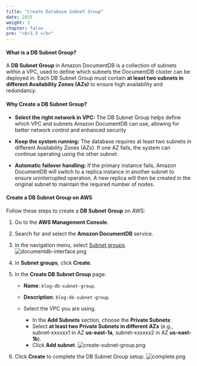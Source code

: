 ```yaml
---
title: "Create Database Subnet Group"
date: 2025
weight: 3
chapter: false
pre: "<b>3.3 </b>"
---
```


#### What is a DB Subnet Group?

A **DB Subnet Group** in Amazon DocumentDB is a collection of subnets within a VPC, used to define which subnets the DocumentDB cluster can be deployed in. Each DB Subnet Group must contain **at least two subnets in different Availability Zones (AZs)** to ensure high availability and redundancy.

#### Why Create a DB Subnet Group?
- **Select the right network in VPC:** The DB Subnet Group helps define which VPC and subnets Amazon DocumentDB can use, allowing for better network control and enhanced security

- **Keep the system running:** The database requires at least two subnets in different Availability Zones (AZs). If one AZ fails, the system can continue operating using the other subnet.

- **Automatic failover handling:** If the primary instance fails, Amazon DocumentDB will switch to a replica instance in another subnet to ensure uninterrupted operation. A new replica will then be created in the original subnet to maintain the required number of nodes.

#### Create a DB Subnet Group on AWS

Follow these steps to create a **DB Subnet Group** on AWS:

1. Go to the **AWS Management Console**.

2. Search for and select the **Amazon DocumentDB** service.

3. In the navigation menu, select [Subnet groups](https://ap-southeast-1.console.aws.amazon.com/docdb/home?region=ap-southeast-1#subnetGroups).
   ![documentdb-interface.png](/images/3-create-vpc-instance/3.3-create-db-sg/3.3.1.png)

4. In **Subnet groups**, click **Create**.

5. In the **Create DB Subnet Group** page:

   - **Name**: `blog-db-subnet-group`.

   - **Description**: `blog-db-subnet-group`.

   - Select the VPC you are using.

     - In the **Add Subnets** section, choose the **Private Subnets**:
     - Select **at least two Private Subnets in different AZs** (e.g., subnet-xxxxxx1 in AZ **us-east-1a**, subnet-xxxxxx2 in AZ **us-east-1b**).
     - Click **Add subnet**.
       ![create-subnet-group.png](/images/3-create-vpc-instance/3.3-create-db-sg/3.3.2.png)

6. Click **Create** to complete the DB Subnet Group setup.
![complete.png](/images/3-create-vpc-instance/3.3-create-db-sg/3.3.3.png)
